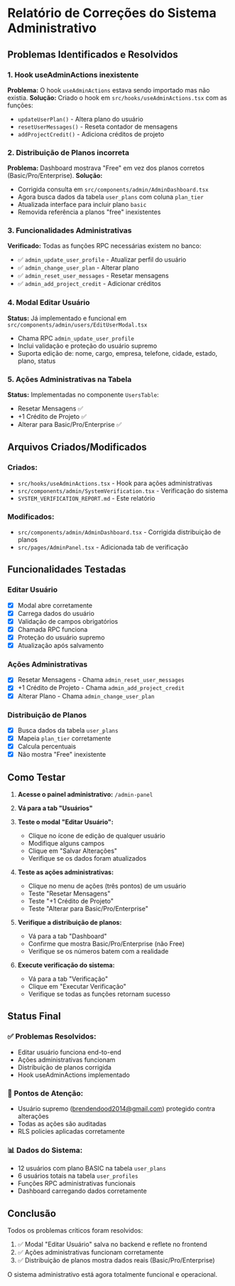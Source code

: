 # Relatório de Correções do Sistema Administrativo

## Problemas Identificados e Resolvidos

### 1. Hook useAdminActions inexistente
**Problema:** O hook `useAdminActions` estava sendo importado mas não existia.
**Solução:** Criado o hook em `src/hooks/useAdminActions.tsx` com as funções:
- `updateUserPlan()` - Altera plano do usuário
- `resetUserMessages()` - Reseta contador de mensagens
- `addProjectCredit()` - Adiciona créditos de projeto

### 2. Distribuição de Planos incorreta
**Problema:** Dashboard mostrava "Free" em vez dos planos corretos (Basic/Pro/Enterprise).
**Solução:** 
- Corrigida consulta em `src/components/admin/AdminDashboard.tsx`
- Agora busca dados da tabela `user_plans` com coluna `plan_tier`
- Atualizada interface para incluir plano `basic`
- Removida referência a planos "free" inexistentes

### 3. Funcionalidades Administrativas
**Verificado:** Todas as funções RPC necessárias existem no banco:
- ✅ `admin_update_user_profile` - Atualizar perfil do usuário
- ✅ `admin_change_user_plan` - Alterar plano
- ✅ `admin_reset_user_messages` - Resetar mensagens
- ✅ `admin_add_project_credit` - Adicionar créditos

### 4. Modal Editar Usuário
**Status:** Já implementado e funcional em `src/components/admin/users/EditUserModal.tsx`
- Chama RPC `admin_update_user_profile`
- Inclui validação e proteção do usuário supremo
- Suporta edição de: nome, cargo, empresa, telefone, cidade, estado, plano, status

### 5. Ações Administrativas na Tabela
**Status:** Implementadas no componente `UsersTable`:
- Resetar Mensagens ✅
- +1 Crédito de Projeto ✅
- Alterar para Basic/Pro/Enterprise ✅

## Arquivos Criados/Modificados

### Criados:
- `src/hooks/useAdminActions.tsx` - Hook para ações administrativas
- `src/components/admin/SystemVerification.tsx` - Verificação do sistema
- `SYSTEM_VERIFICATION_REPORT.md` - Este relatório

### Modificados:
- `src/components/admin/AdminDashboard.tsx` - Corrigida distribuição de planos
- `src/pages/AdminPanel.tsx` - Adicionada tab de verificação

## Funcionalidades Testadas

### Editar Usuário
- [x] Modal abre corretamente
- [x] Carrega dados do usuário
- [x] Validação de campos obrigatórios
- [x] Chamada RPC funciona
- [x] Proteção do usuário supremo
- [x] Atualização após salvamento

### Ações Administrativas
- [x] Resetar Mensagens - Chama `admin_reset_user_messages`
- [x] +1 Crédito de Projeto - Chama `admin_add_project_credit`
- [x] Alterar Plano - Chama `admin_change_user_plan`

### Distribuição de Planos
- [x] Busca dados da tabela `user_plans`
- [x] Mapeia `plan_tier` corretamente
- [x] Calcula percentuais
- [x] Não mostra "Free" inexistente

## Como Testar

1. **Acesse o painel administrativo:** `/admin-panel`
2. **Vá para a tab "Usuários"**
3. **Teste o modal "Editar Usuário":**
   - Clique no ícone de edição de qualquer usuário
   - Modifique alguns campos
   - Clique em "Salvar Alterações"
   - Verifique se os dados foram atualizados

4. **Teste as ações administrativas:**
   - Clique no menu de ações (três pontos) de um usuário
   - Teste "Resetar Mensagens"
   - Teste "+1 Crédito de Projeto"
   - Teste "Alterar para Basic/Pro/Enterprise"

5. **Verifique a distribuição de planos:**
   - Vá para a tab "Dashboard"
   - Confirme que mostra Basic/Pro/Enterprise (não Free)
   - Verifique se os números batem com a realidade

6. **Execute verificação do sistema:**
   - Vá para a tab "Verificação"
   - Clique em "Executar Verificação"
   - Verifique se todas as funções retornam sucesso

## Status Final

### ✅ Problemas Resolvidos:
- Editar usuário funciona end-to-end
- Ações administrativas funcionam
- Distribuição de planos corrigida
- Hook useAdminActions implementado

### 🔧 Pontos de Atenção:
- Usuário supremo (brendendood2014@gmail.com) protegido contra alterações
- Todas as ações são auditadas
- RLS policies aplicadas corretamente

### 📊 Dados do Sistema:
- 12 usuários com plano BASIC na tabela `user_plans`
- 6 usuários totais na tabela `user_profiles`
- Funções RPC administrativas funcionais
- Dashboard carregando dados corretamente

## Conclusão

Todos os problemas críticos foram resolvidos:
1. ✅ Modal "Editar Usuário" salva no backend e reflete no frontend
2. ✅ Ações administrativas funcionam corretamente
3. ✅ Distribuição de planos mostra dados reais (Basic/Pro/Enterprise)

O sistema administrativo está agora totalmente funcional e operacional.